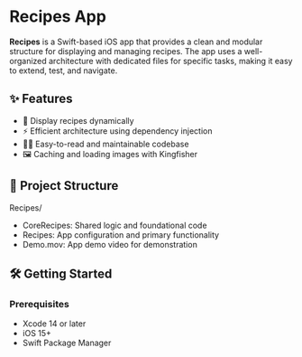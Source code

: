 # Recipes App

**Recipes** is a Swift-based iOS app that provides a clean and modular structure for displaying and managing recipes. The app uses a well-organized architecture with dedicated files for specific tasks, making it easy to extend, test, and navigate.

## ✨ Features

- 🍲 Display recipes dynamically
- ⚡ Efficient architecture using dependency injection
- 🧑‍🍳 Easy-to-read and maintainable codebase
- 🖼️ Caching and loading images with Kingfisher

## 📂 Project Structure

Recipes/
- CoreRecipes: Shared logic and foundational code
- Recipes: App configuration and primary functionality
- Demo.mov: App demo video for demonstration

## 🛠 Getting Started

### Prerequisites

- Xcode 14 or later
- iOS 15+
- Swift Package Manager
